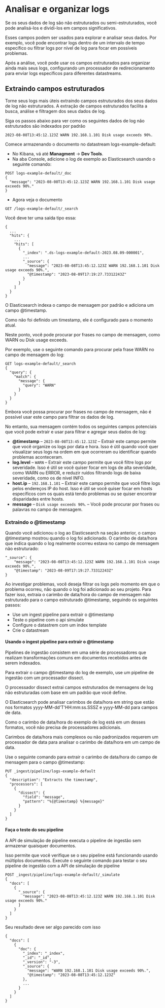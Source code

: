# Analisar e organizar logs

Se os seus dados de log são não estruturados ou semi-estruturados, você pode analisá-los e dividi-los em campos significativos.

Esses campos podem ser usados para explorar e analisar seus dados. Por exemplo, você pode encontrar logs dentro de um intervalo de tempo específico ou filtrar logs por nível de log para focar em possíveis problemas.

Após a análise, você pode usar os campos estruturados para organizar ainda mais seus logs, configurando um processador de redirecionamento para enviar logs específicos para diferentes datastreams.

## Extraindo campos estruturados

Torne seus logs mais úteis extraindo campos estruturados dos seus dados de log não estruturados. A extração de campos estruturados facilita a busca, análise e filtragem dos seus dados de log.

Siga os passos abaixo para ver como os seguintes dados de log não estruturados são indexados por padrão

```
2023-08-08T13:45:12.123Z WARN 192.168.1.101 Disk usage exceeds 90%.
```

Comece armazenando o documento no datastream logs-example-default:

- No Kibana, vá até **Managment** → **Dev Tools**.
- Na aba Console, adicione o log de exemplo ao Elasticsearch usando o seguinte comando:

```
POST logs-example-default/_doc
{
  "message": "2023-08-08T13:45:12.123Z WARN 192.168.1.101 Disk usage exceeds 90%."
}
```
- Agora veja o documento

```
GET /logs-example-default/_search
```

Você deve ter uma saída tipo essa:

```
{
  ...
  "hits": {
    ...
    "hits": [
      {
        "_index": ".ds-logs-example-default-2023.08.09-000001",
        ...
        "_source": {
          "message": "2023-08-08T13:45:12.123Z WARN 192.168.1.101 Disk usage exceeds 90%.",
          "@timestamp": "2023-08-09T17:19:27.73312243Z"
        }
      }
    ]
  }
}
```
O Elasticsearch indexa o campo de mensagem por padrão e adiciona um campo @timestamp. 

Como não foi definido um timestamp, ele é configurado para o momento atual.

Neste ponto, você pode procurar por frases no campo de mensagem, como WARN ou Disk usage exceeds. 

Por exemplo, use o seguinte comando para procurar pela frase WARN no campo de mensagem do log:
```
GET logs-example-default/_search
{
  "query": {
    "match": {
      "message": {
        "query": "WARN"
      }
    }
  }
}
```
Embora você possa procurar por frases no campo de mensagem, não é possível usar este campo para filtrar os dados de log.

No entanto, sua mensagem contém todos os seguintes campos potenciais que você pode extrair e usar para filtrar e agregar seus dados de log:

- **@timestamp** – `2023-08-08T13:45:12.123Z` – Extrair este campo permite que você organize os logs por data e hora. Isso é útil quando você quer visualizar seus logs na ordem em que ocorreram ou identificar quando problemas aconteceram.
- **log.level** – `WARN` – Extrair este campo permite que você filtre logs por severidade. Isso é útil se você quiser focar em logs de alta severidade, como WARN ou ERROR, e reduzir ruídos filtrando logs de baixa severidade, como os de nível INFO.
- **host.ip** – `192.168.1.101` – Extrair este campo permite que você filtre logs pelos endereços IP do host. Isso é útil se você quiser focar em hosts específicos com os quais está tendo problemas ou se quiser encontrar disparidades entre hosts.
- **message** – `Disk usage exceeds 90%`. – Você pode procurar por frases ou palavras no campo de mensagem.

### Extraindo o @timestamp

Quando você adicionou o log ao Elasticsearch na seção anterior, o campo @timestamp mostrou quando o log foi adicionado. O carimbo de data/hora que indica quando o log realmente ocorreu estava no campo de mensagem não estruturado:

```
"_source": {
    "message": "2023-08-08T13:45:12.123Z WARN 192.168.1.101 Disk usage exceeds 90%.",
    "@timestamp": "2023-08-09T17:19:27.73312243Z"
}
```

Ao investigar problemas, você deseja filtrar os logs pelo momento em que o problema ocorreu, não quando o log foi adicionado ao seu projeto. Para fazer isso, extraia o carimbo de data/hora do campo de mensagem não estruturado para o campo estruturado @timestamp, seguindo os seguintes passos:

- Use um ingest pipeline para extrair o @timestamp
- Teste o pipeline com o api simulate
- Configure o datastrem com um index template
- Crie o datastream

#### Usando o ingest pipeline para extrair o @timestamp

Pipelines de ingestão consistem em uma série de processadores que realizam transformações comuns em documentos recebidos antes de serem indexados.

Para extrair o campo @timestamp do log de exemplo, use um pipeline de ingestão com um processador dissect.

O processador dissect extrai campos estruturados de mensagens de log não estruturadas com base em um padrão que você define.

O Elasticsearch pode analisar carimbos de data/hora em string que estão nos formatos yyyy-MM-dd'T'HH:mm:ss.SSSZ e yyyy-MM-dd para campos de data.

Como o carimbo de data/hora do exemplo de log está em um desses formatos, você não precisa de processadores adicionais.

Carimbos de data/hora mais complexos ou não padronizados requerem um processador de data para analisar o carimbo de data/hora em um campo de data.

Use o seguinte comando para extrair o carimbo de data/hora do campo de mensagem para o campo @timestamp:

```
PUT _ingest/pipeline/logs-example-default
{
  "description": "Extracts the timestamp",
  "processors": [
    {
      "dissect": {
        "field": "message",
        "pattern": "%{@timestamp} %{message}"
      }
    }
  ]
}
```

#### Faça o teste do seu pipeline

A API de simulação de pipeline executa o pipeline de ingestão sem armazenar quaisquer documentos.

Isso permite que você verifique se o seu pipeline está funcionando usando múltiplos documentos. Execute o seguinte comando para testar o seu pipeline de ingestão com a API de simulação de pipeline

```
POST _ingest/pipeline/logs-example-default/_simulate
{
  "docs": [
    {
      "_source": {
        "message": "2023-08-08T13:45:12.123Z WARN 192.168.1.101 Disk usage exceeds 90%."
      }
    }
  ]
}
```

Seu resultado deve ser algo parecido com isso

```
{
  "docs": [
    {
      "doc": {
        "_index": "_index",
        "_id": "_id",
        "_version": "-3",
        "_source": {
          "message": "WARN 192.168.1.101 Disk usage exceeds 90%.",
          "@timestamp": "2023-08-08T13:45:12.123Z"
        },
        ...
      }
    }
  ]
}
```